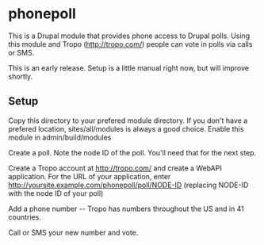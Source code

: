 phonepoll
=========

This is a Drupal module that provides phone access to Drupal polls. Using this module and Tropo (http://tropo.com/) people can vote in polls via calls or SMS.

This is an early release. Setup is a little manual right now, but will improve shortly.

Setup
-----

Copy this directory to your prefered module directory. If you don't have a prefered location, sites/all/modules is always a good choice. Enable this module in admin/build/modules

Create a poll. Note the node ID of the poll. You'll need that for the next step.

Create a Tropo account at http://tropo.com/ and create a WebAPI application. For the URL of your application, enter http://yoursite.example.com/phonepoll/poll/NODE-ID (replacing NODE-ID with the node ID of your poll)

Add a phone number -- Tropo has numbers throughout the US and in 41 countries.

Call or SMS your new number and vote.